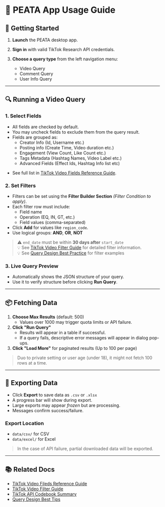 # 📘 PEATA App Usage Guide

## 🚀 Getting Started

1. **Launch** the PEATA desktop app.
2. **Sign in** with valid TikTok Research API credentials.
3. **Choose a query type** from the left navigation menu:

   * Video Query
   * Comment Query
   * User Info Query

---

## 🔍 Running a Video Query

### 1. Select Fields

- All fields are checked by default.
- You may uncheck fields to exclude them from the query result.
- Fields are grouped as:
  * Creator Info (Id, Username etc.)
  * Posting info (Create Time, Video duration etc.)
  * Engagement (View Count, Like Count etc.)
  * Tags Metadata (Hashtag Names, Video Label etc.)
  * Advanced Fields (Effect Ids, Hashtag Info list etc)
* See full list in [TikTok Video Fields Reference Guide](./fields-video.md). 
  
### 2. Set Filters
- Filters can be set using the **Filter Builder Section** *(Filter Condition to apply)*.
- Each filter row must include:
  * Field name
  * Operation (EQ, IN, GT, etc.)
  * Field values (comma-separated)
- Click **Add** for values like `region_code`.
- Use logical groups: **AND**, **OR**, **NOT**

> ⚠️ `end_date` must be within **30 days after** `start_date` <br>
> 💡 See [TikTok Video Filter Guide](./video-filter-guide.md) for detailed filter information. <br>
> 💡 See [Query Design Best Practice](./query-best-practices.md) for filter examples <br>

### 3. Live Query Preview

- Automatically shows the JSON structure of your query.
- Use it to verify structure before clicking **Run Query**.

---

## 📦 Fetching Data

1. **Choose Max Results** (default: 500)
   - Values over 1000 may trigger quota limits or API failure.
2. **Click "Run Query"**
   - Results will appear in a table if successful.
   - If a query fails, descriptive error messages will appear in dialog pop-ups.
3. **Click "Load More"** for paginated results (Up to 100 per page)
> Duo to private setting or user age (under 18), it might not fetch 100 rows at a time.

---

## 💾 Exporting Data

- Click **Export** to save data as `.csv` or `.xlsx`
- A progress bar will show during export.
- Large exports may appear *frozen* but are processing.
- Messages confirm success/failure.

  
### Export Location

- `data/csv/` for CSV
- `data/excel/` for Excel
> In the case of API failure, partial downloaded data will be exported. 

---
## 📚 Related Docs

- [TikTok Video Fileds Reference Guide](./fields-video.md)
- [TikTok Video Filter Guide](./video-filter-guide.md) <br>
- [TikTok API Codebook Summary](./codebook-summary.md)
- [Query Design Best Tips](./query-best-tips.md) <br>
